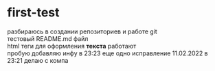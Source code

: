 # first-test
разбираюсь в создании репозиториев и работе git </br>
тестовый README.md файл </br>
html теги для оформления <b>текста</b> работают</br>
пробую добавляю инфу в 23:23
еще одно исправление 11.02.2022 в 23:21 делаю с компа
